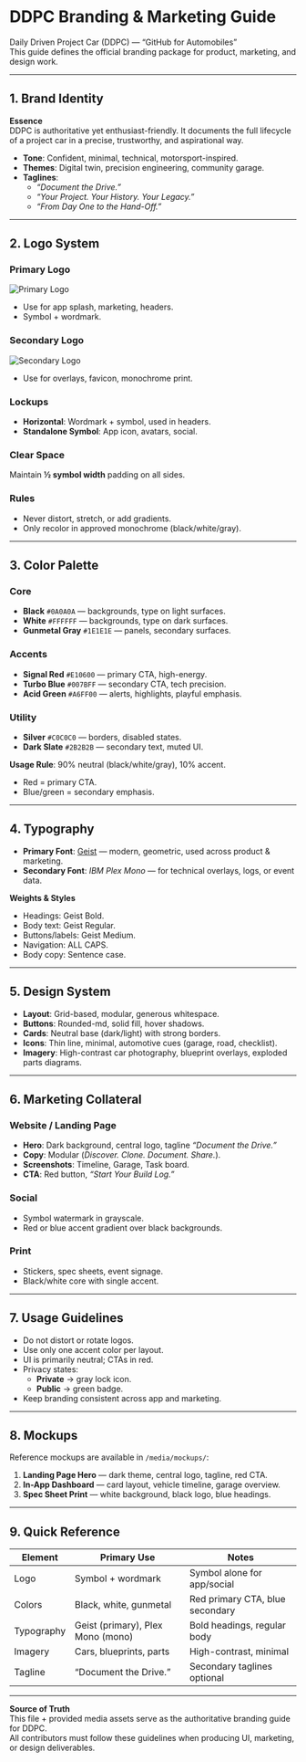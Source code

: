 # DDPC Branding & Marketing Guide

Daily Driven Project Car (DDPC) — “GitHub for Automobiles”  
This guide defines the official branding package for product, marketing, and design work.

---

## 1. Brand Identity

**Essence**  
DDPC is authoritative yet enthusiast-friendly. It documents the full lifecycle of a project car in a precise, trustworthy, and aspirational way.

- **Tone**: Confident, minimal, technical, motorsport-inspired.  
- **Themes**: Digital twin, precision engineering, community garage.  
- **Taglines**:
  - *“Document the Drive.”*
  - *“Your Project. Your History. Your Legacy.”*
  - *“From Day One to the Hand-Off.”*

---

## 2. Logo System

### Primary Logo  
![Primary Logo](media/Original_Logo_Symbol.png)

- Use for app splash, marketing, headers.
- Symbol + wordmark.

### Secondary Logo  
![Secondary Logo](media/Grayscale_Transparent_Symbol.png)

- Use for overlays, favicon, monochrome print.

### Lockups  
- **Horizontal**: Wordmark + symbol, used in headers.  
- **Standalone Symbol**: App icon, avatars, social.  

### Clear Space  
Maintain **½ symbol width** padding on all sides.

### Rules  
- Never distort, stretch, or add gradients.  
- Only recolor in approved monochrome (black/white/gray).  

---

## 3. Color Palette

### Core
- **Black** `#0A0A0A` — backgrounds, type on light surfaces.  
- **White** `#FFFFFF` — backgrounds, type on dark surfaces.  
- **Gunmetal Gray** `#1E1E1E` — panels, secondary surfaces.  

### Accents
- **Signal Red** `#E10600` — primary CTA, high-energy.  
- **Turbo Blue** `#007BFF` — secondary CTA, tech precision.  
- **Acid Green** `#A6FF00` — alerts, highlights, playful emphasis.  

### Utility
- **Silver** `#C0C0C0` — borders, disabled states.  
- **Dark Slate** `#2B2B2B` — secondary text, muted UI.  

**Usage Rule**: 90% neutral (black/white/gray), 10% accent.  
- Red = primary CTA.  
- Blue/green = secondary emphasis.  

---

## 4. Typography

- **Primary Font**: [Geist](https://vercel.com/font) — modern, geometric, used across product & marketing.  
- **Secondary Font**: *IBM Plex Mono* — for technical overlays, logs, or event data.  

**Weights & Styles**
- Headings: Geist Bold.  
- Body text: Geist Regular.  
- Buttons/labels: Geist Medium.  
- Navigation: ALL CAPS.  
- Body copy: Sentence case.  

---

## 5. Design System

- **Layout**: Grid-based, modular, generous whitespace.  
- **Buttons**: Rounded-md, solid fill, hover shadows.  
- **Cards**: Neutral base (dark/light) with strong borders.  
- **Icons**: Thin line, minimal, automotive cues (garage, road, checklist).  
- **Imagery**: High-contrast car photography, blueprint overlays, exploded parts diagrams.  

---

## 6. Marketing Collateral

### Website / Landing Page
- **Hero**: Dark background, central logo, tagline *“Document the Drive.”*  
- **Copy**: Modular (*Discover. Clone. Document. Share.*).  
- **Screenshots**: Timeline, Garage, Task board.  
- **CTA**: Red button, *“Start Your Build Log.”*

### Social
- Symbol watermark in grayscale.  
- Red or blue accent gradient over black backgrounds.  

### Print
- Stickers, spec sheets, event signage.  
- Black/white core with single accent.  

---

## 7. Usage Guidelines

- Do not distort or rotate logos.  
- Use only one accent color per layout.  
- UI is primarily neutral; CTAs in red.  
- Privacy states:  
  - **Private** → gray lock icon.  
  - **Public** → green badge.  
- Keep branding consistent across app and marketing.  

---

## 8. Mockups

Reference mockups are available in `/media/mockups/`:

1. **Landing Page Hero** — dark theme, central logo, tagline, red CTA.  
2. **In-App Dashboard** — card layout, vehicle timeline, garage overview.  
3. **Spec Sheet Print** — white background, black logo, blue headings.  

---

## 9. Quick Reference

| Element     | Primary Use                         | Notes                           |
|-------------|--------------------------------------|---------------------------------|
| Logo        | Symbol + wordmark                   | Symbol alone for app/social     |
| Colors      | Black, white, gunmetal              | Red primary CTA, blue secondary |
| Typography  | Geist (primary), Plex Mono (mono)   | Bold headings, regular body     |
| Imagery     | Cars, blueprints, parts             | High-contrast, minimal          |
| Tagline     | “Document the Drive.”               | Secondary taglines optional     |

---

**Source of Truth**  
This file + provided media assets serve as the authoritative branding guide for DDPC.  
All contributors must follow these guidelines when producing UI, marketing, or design deliverables.
